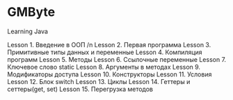 # GMByte
Learning Java

Lesson 1. Введение в ООП /n
Lesson 2. Первая программа
Lesson 3. Примитивные типы данных и переменные 
Lesson 4. Компиляция программ 
Lesson 5. Методы 
Lesson 6. Ссылочные переменные 
Lesson 7. Ключевое слово static 
Lesson 8. Аргументы в методах 
Lesson 9. Модификаторы доступа 
Lesson 10. Конструкторы 
Lesson 11. Условия
Lesson 12. Блок switch
Lesson 13. Циклы 
Lesson 14. Геттеры и сеттеры(get, set) 
Lesson 15. Перегрузка методов 
